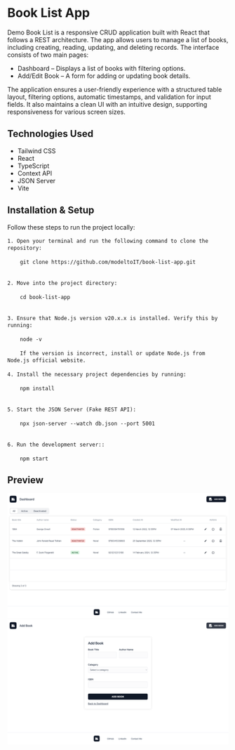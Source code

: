# Book List App

Demo Book List is a responsive CRUD application built with React that follows a REST architecture. The app allows users to manage a list of books, including creating, reading, updating, and deleting records. The interface consists of two main pages:
* Dashboard – Displays a list of books with filtering options.
* Add/Edit Book – A form for adding or updating book details.

The application ensures a user-friendly experience with a structured table layout, filtering options, automatic timestamps, and validation for input fields. It also maintains a clean UI with an intuitive design, supporting responsiveness for various screen sizes.

## Technologies Used
* Tailwind CSS
* React
* TypeScript
* Context API
* JSON Server
* Vite

## Installation & Setup

Follow these steps to run the project locally:

    1. Open your terminal and run the following command to clone the repository:

        git clone https://github.com/modeltoIT/book-list-app.git


	2. Move into the project directory:
    
        cd book-list-app


	3. Ensure that Node.js version v20.x.x is installed. Verify this by running:
        
        node -v
        
        If the version is incorrect, install or update Node.js from Node.js official website.

	4. Install the necessary project dependencies by running:
        
        npm install


	5. Start the JSON Server (Fake REST API):

        npx json-server --watch db.json --port 5001
        
    
    6. Run the development server::

        npm start

## Preview
![Preview](./src/assets/dashboardPage.png)
![Preview](./src/assets/addBookPage_editBookPage.png)

